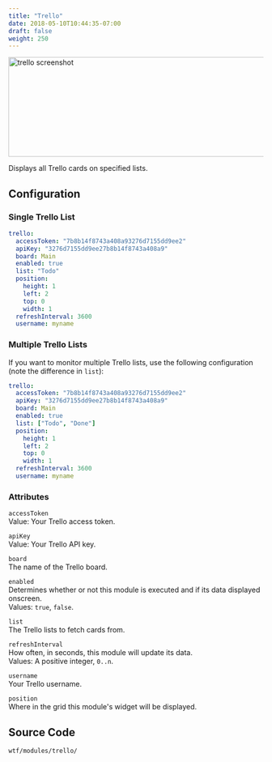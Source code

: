 ```yaml
---
title: "Trello"
date: 2018-05-10T10:44:35-07:00
draft: false
weight: 250
---
```


<img class="screenshot" src="/imgs/modules/trello.png" width="640" height="197" alt="trello screenshot" />

Displays all Trello cards on specified lists.

## Configuration

### Single Trello List

```yaml
trello:
  accessToken: "7b8b14f8743a408a93276d7155dd9ee2"
  apiKey: "3276d7155dd9ee27b8b14f8743a408a9"
  board: Main
  enabled: true
  list: "Todo"
  position:
    height: 1
    left: 2
    top: 0
    width: 1
  refreshInterval: 3600
  username: myname
```

### Multiple Trello Lists

If you want to monitor multiple Trello lists, use the following
configuration (note the difference in `list`):

```yaml
trello:
  accessToken: "7b8b14f8743a408a93276d7155dd9ee2"
  apiKey: "3276d7155dd9ee27b8b14f8743a408a9"
  board: Main
  enabled: true
  list: ["Todo", "Done"]
  position:
    height: 1
    left: 2
    top: 0
    width: 1
  refreshInterval: 3600
  username: myname
```

### Attributes

`accessToken` <br />
Value: Your Trello access token.

`apiKey` <br />
Value: Your Trello API key.

`board` <br />
The name of the Trello board. <br />

`enabled` <br />
Determines whether or not this module is executed and if its data displayed onscreen. <br />
Values: `true`, `false`.

`list` <br />
The Trello lists to fetch cards from. <br />

`refreshInterval` <br />
How often, in seconds, this module will update its data. <br />
Values: A positive integer, `0..n`.

`username` <br />
Your Trello username. <br />

`position` <br />
Where in the grid this module's widget will be displayed. <br />

## Source Code

```bash
wtf/modules/trello/
```
